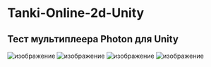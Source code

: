 # Tanki-Online-2d-Unity


## Тест мультиплеера Photon для Unity
![изображение](https://github.com/DiEvil21/Tanki-Online-2d-Unity/assets/55885322/bbb04f8b-6acf-4efe-a46a-9eb24d3a9ce5)
![изображение](https://github.com/DiEvil21/Tanki-Online-2d-Unity/assets/55885322/3b966b2e-1a5b-4d7f-973e-254752600559)
![изображение](https://github.com/DiEvil21/Tanki-Online-2d-Unity/assets/55885322/b9d5f7d0-be47-4110-bdfc-881b1d193f73)
![изображение](https://github.com/DiEvil21/Tanki-Online-2d-Unity/assets/55885322/82485b7a-a9d2-4139-abc0-dcaf7ec4dcf7)
